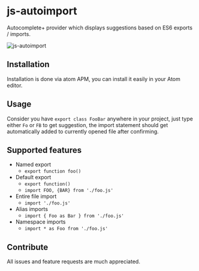 # js-autoimport

Autocomplete+ provider which displays suggestions based on ES6 exports / imports.

![js-autoimport](http://g.recordit.co/6AjljFaymk.gif)

## Installation

Installation is done via atom APM, you can install it easily in your Atom editor.

## Usage

Consider you have `export class FooBar` anywhere in your project, just type either
`Fo` or `FB` to get suggestion, the import statement should get automatically
added to currently opened file after confirming.

## Supported features

- Named export
  - `export function foo()`
- Default export
  - `export function()`
  - `import FOO, {BAR} from './foo.js'`
- Entire file import
  - `import './foo.js'`
- Alias imports
  - `import { Foo as Bar } from './foo.js'`
- Namespace imports
  - `import * as Foo from './foo.js'`

## Contribute

All issues and feature requests are much appreciated.
